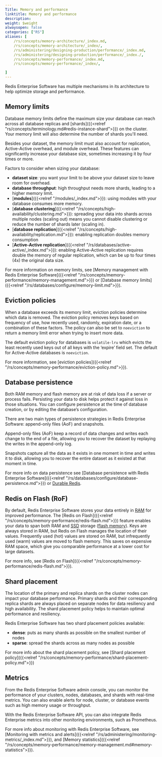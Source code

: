 ```yaml
---
Title: Memory and performance
linktitle: Memory and performance
description:
weight: $weight
alwaysopen: false
categories: ["RS"]
aliases: [
    /rs/concepts/memory-architecture/_index.md,
    /rs/concepts/memory-architecture/_index/,
    /rs/administering/designing-production/performance/_index.md,
    /rs/administering/designing-production/performance/_index./,
    /rs/concepts/memory-performance/_index.md,
    /rs/concepts/memory-performance/_index/,

]
---
```

Redis Enterprise Software has multiple mechanisms in its
architecture to help optimize storage and performance.

## Memory limits

Database memory limits define the maximum size your database can reach across all database replicas and [shards]({{<relref "rs/concepts/terminology.md#redis-instance-shard">}}) on the cluster. Your memory limit will also determine the number of shards you'll need.

Besides your dataset, the memory limit must also account for replication, Active-Active overhead, and module overhead. These features can significantly increase your database size, sometimes increasing it by four times or more.

Factors to consider when sizing your database:

- **dataset size**: you want your limit to be above your dataset size to leave room for overhead.
- **database throughput**: high throughput needs more shards, leading to a higher memory limit.
- [**modules**]({{<relref "/modules/_index.md">}}): using modules with your database consumes more memory.
- [**database clustering**]({{<relref "/rs/concepts/high-availability/clustering.md">}}): spreading your data into shards across multiple nodes (scaling out) means you cannot disable clustering or reduce the number of shards later (scaling in).
- [**database replication**]({{<relref "/rs/concepts/high-availability/replication.md">}}): enabling replication doubles memory consumption
- [**Active-Active replication**]({{<relref "/rs/databases/active-active/_index.md">}}): enabling Active-Active replication requires double the memory of regular replication, which can be up to four times (4x) the original data size.

For more information on memory limits, see [Memory management with Redis Enterprise Software]({{<relref "/rs/concepts/memory-performance/memory-management.md">}}) or [Database memory limits]({{<relref "/rs/databases/configure/memory-limit.md">}}).

## Eviction policies

When a database exceeds its memory limit, eviction policies determine which data is removed. The eviction policy removes keys based on frequency of use, how recently used, randomly, expiration date, or a combination of these factors. The policy can also be set to `noeviction` to return a memory limit error when trying to insert more data.

The default eviction policy for databases is `volatile-lru` which evicts the least recently used keys out of all keys with the ‘expire’ field set. The default for Active-Active databases is `noeviction`.

For more information, see [eviction policies]({{<relref "/rs/concepts/memory-performance/eviction-policy.md">}}).

## Database persistence

Both RAM memory and flash memory are at risk of data loss if a server or process fails. Persisting your data to disk helps protect it against loss in those situations. You can configure persistence at the time of database creation, or by editing the database’s configuration.

There are two main types of persistence strategies in Redis Enterprise Software: append-only files (AoF) and snapshots.

Append-only files (AoF) keep a record of data changes and writes each change to the end of a file, allowing you to recover the dataset by replaying the writes in the append-only log.

Snapshots capture all the data as it exists in one moment in time and writes it to disk, allowing you to recover the entire dataset as it existed at that moment in time.

For more info on data persistence see [Database persistence with Redis Enterprise Software]({{<relref "/rs/databases/configure/database-persistence.md">}}) or [Durable Redis](https://redis.com/redis-enterprise/technology/durable-redis/).

## Redis on Flash (RoF)

By default, Redis Enterprise Software stores your data entirely in [RAM](https://en.wikipedia.org/wiki/Random-access_memory) for improved performance. The [Redis on Flash]({{<relref "/rs/concepts/memory-performance/redis-flash.md">}}) feature enables your data to span both RAM and [SSD](https://en.wikipedia.org/wiki/Solid-state_drive) storage ([flash memory](https://en.wikipedia.org/wiki/Flash_memory)). Keys are always stored in RAM, but Redis on Flash manages the location of their values. Frequently used (hot) values are stored on RAM, but infrequently used (warm) values are moved to flash memory. This saves on expensive RAM space, which give you comparable performance at a lower cost for large datasets.

For more info, see [Redis on Flash]({{<relref "/rs/concepts/memory-performance/redis-flash.md">}}).

## Shard placement

The location of the primary and replica shards on the cluster nodes can impact your database performance.
Primary shards and their corresponding replica shards are always placed on separate nodes for data resiliency and high availability.
The shard placement policy helps to maintain optimal performance and resiliency.

Redis Enterprise Software has two shard placement policies available:

- **dense**: puts as many shards as possible on the smallest number of nodes
- **sparse**: spread the shards across as many nodes as possible

For more info about the shard placement policy, see [Shard placement policy]({{<relref "/rs/concepts/memory-performance/shard-placement-policy.md">}})

## Metrics

From the Redis Enterprise Software admin console, you can monitor the performance of your clusters, nodes, databases, and shards with real-time metrics. You can also enable alerts for node, cluster, or database events such as high memory usage or throughput.

With the Redis Enterprise Software API, you can also integrate Redis Enterprise metrics into other monitoring environments, such as Prometheus.

For more info about monitoring with Redis Enterprise Software, see [Monitoring with metrics and alerts]({{<relref "/rs/administering/monitoring-metrics/_index.md">}}), and [Memory statistics]({{<relref "/rs/concepts/memory-performance/memory-management.md#memory-statistics">}}).